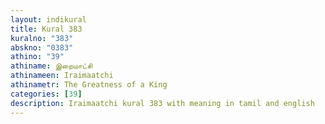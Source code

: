 ```yaml
---
layout: indikural
title: Kural 383
kuralno: "383"
abskno: "0383"
athino: "39"
athiname: இறைமாட்சி
athinameen: Iraimaatchi
athinametr: The Greatness of a King
categories: [39]
description: Iraimaatchi kural 383 with meaning in tamil and english 
---
```


